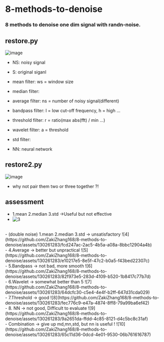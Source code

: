 # 8-methods-to-denoise  

### 8 methods to denoise one dim signal with randn-noise.  

## restore.py  

![image](https://github.com/ZakiZhang168/8-methods-to-denoise/assets/130261283/67688336-6809-4445-be30-69dcf4f1e742)  

- NS: noisy signal
  
- S: original siganl
  
- mean filter: ws = window size
- median filter:
- average filter: ns = number of noisy signal(different)
- bandpass filter: l = low cut-off frequency, h = high ...
- threshold filter: r = ratio(max abs(fft) / min ...)
- wavelet filter: a = threshold
- std filter: 
- NN: neural network

## restore2.py
![image](https://github.com/ZakiZhang168/8-methods-to-denoise/assets/130261283/a93aa7a1-40e4-40d9-8197-bf53a7c069bd)
- why not pair them two or three together ?!   <br>

## assessment
- 1.mean 2.median 3.std	->Useful but not effective
- ![3](https://github.com/ZakiZhang168/8-methods-to-denoise/assets/130261283/1604f251-af8f-4c70-a6ab-8fd16e3bcd95)

<br>
- (double noise) 1.mean 2.median 3.std -> unsatisfactory
![4](https://github.com/ZakiZhang168/8-methods-to-denoise/assets/130261283/fcd247ac-2ac5-4b5a-a08a-8bbc12904a4b)

<br>
- 4.Average -> better but unpractical
![5](https://github.com/ZakiZhang168/8-methods-to-denoise/assets/130261283/e10217e5-8e5f-47c2-b0a5-f43bed22307c)

<br>
- 5.Bandpass -> not bad, more smooth
![6](https://github.com/ZakiZhang168/8-methods-to-denoise/assets/130261283/82f973e5-283d-4109-b520-1b8417c77b7d)

<br>
- 6.Wavelet -> somewhat better than 5
![7](https://github.com/ZakiZhang168/8-methods-to-denoise/assets/130261283/64dcfc30-c5e4-4e4f-b2ff-647d31cda029)

<br>
- 7.Threshold -> good
![8](https://github.com/ZakiZhang168/8-methods-to-denoise/assets/130261283/fec776c9-e47a-4874-8ff8-79a99ba6ef42)

<br>
- 8. NN -> not good, Difficult to evaluate
![9](https://github.com/ZakiZhang168/8-methods-to-denoise/assets/130261283/9a2651da-ffdd-4c85-8121-d4c5bc8c31af)

<br>
- Combination -> give up md,mn,std, but nn is useful ! 
![10](https://github.com/ZakiZhang168/8-methods-to-denoise/assets/130261283/65c11d36-0dcd-4e01-9530-06b761616787)

<br>




